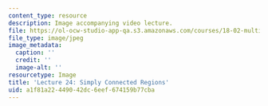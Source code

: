 ```yaml
---
content_type: resource
description: Image accompanying video lecture.
file: https://ol-ocw-studio-app-qa.s3.amazonaws.com/courses/18-02-multivariable-calculus-fall-2007/a1f81a22449042dc6eef674159b77cba_24.jpg
file_type: image/jpeg
image_metadata:
  caption: ''
  credit: ''
  image-alt: ''
resourcetype: Image
title: 'Lecture 24: Simply Connected Regions'
uid: a1f81a22-4490-42dc-6eef-674159b77cba
---
```

